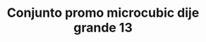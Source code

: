 ---
title: Conjunto promo microcubic dije grande 13
date: 
draft: false

# descripcion
description : Conjunto de cadena y dije con microcubic. Largo de cadena 40, 45 o 50 cm a elección

materials: 

color: 

dimensions: 

code: 06-26-0731

type: "Conjuntos"

categories: []

price: $4.560,00

price_eftvo: $3.875,00

# Images
# first image will be shown in the product page
images:
  # - image: "images/path_to_image"
  # La ubicacion de las imagenes es imagenes/Conjuntos/Conjuntos.Cadena y Dije/06-26-0731-conjunto-promo-microcubic-dije-grande-13
  - image: "./images/conjuntos/cadena_y_dije/06-26-0731-conjunto-promo-microcubic-dije-grande-13.jpg"
---